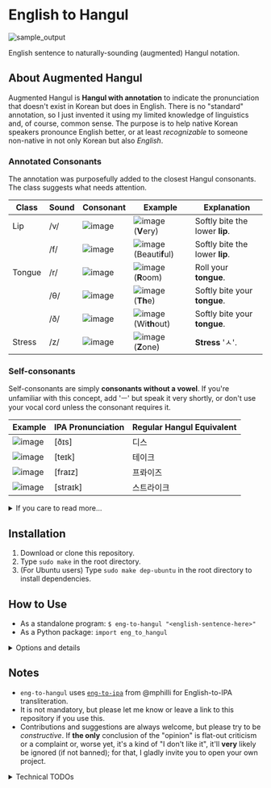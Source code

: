 # English to Hangul

![sample_output](https://github.com/user-attachments/assets/dc1cfa83-eb2e-4f39-a6ff-da6bf3c954b0)

English sentence to naturally-sounding (augmented) Hangul notation.

## About Augmented Hangul

Augmented Hangul is **Hangul with annotation** to indicate the pronunciation that doesn't exist in Korean but does in English. There is no "standard" annotation, so I just invented it using my limited knowledge of linguistics and, of course, common sense. The purpose is to help native Korean speakers pronounce English better, or at least _recognizable_ to someone non-native in not only Korean but also _English_.

### Annotated Consonants

The annotation was purposefully added to the closest Hangul consonants. The class suggests what needs attention.

| Class  	| Sound 	| Consonant                                                                               	| Example     | Explanation                    |
|--------	|-------	|-----------	                                                                              |-----------	|-------------                   |
| Lip    	| /v/   	| ![image](https://github.com/user-attachments/assets/0cbf93f6-a3b5-4e44-b3cf-4478054edfbc) | ![image](https://github.com/user-attachments/assets/2253aa94-ad86-4bc7-85bb-e8bc9fa09525) (**V**ery)      | Softly bite the lower **lip**. |
|        	| /f/   	| ![image](https://github.com/user-attachments/assets/81f56f07-5c2e-41f6-8931-816125a8b8d4) | ![image](https://github.com/user-attachments/assets/0c88cd99-abeb-4d70-83f1-cd203972ce2d) (Beauti**f**ul) | Softly bite the lower **lip**. |
| Tongue 	| /r/   	| ![image](https://github.com/user-attachments/assets/e0d3a86d-8d4b-4d75-b06a-e628912ae4ac) | ![image](https://github.com/user-attachments/assets/2a5f9a45-9019-4c64-91ed-68e58f8c4964) (**R**oom)      | Roll your **tongue**.          |
|        	| /θ/   	| ![image](https://github.com/user-attachments/assets/bcf3ffcb-10be-4147-94e0-7140f6f693f6)	| ![image](https://github.com/user-attachments/assets/7941149e-79e2-4c9c-b4b6-720cc393aab3) (**Th**e)       | Softly bite your **tongue**.   |
|        	| /ð/   	| ![image](https://github.com/user-attachments/assets/0187de51-973c-4819-986a-b1255a892d63) | ![image](https://github.com/user-attachments/assets/2f56d68b-159b-4e55-8c7d-a0e4f63f354c) (Wi**th**out)   | Softly bite your **tongue**.   |
| Stress 	| /z/   	| ![image](https://github.com/user-attachments/assets/da010c74-3779-4a8a-9b42-4931c52689d2)	| ![image](https://github.com/user-attachments/assets/eaba1bce-df31-4c07-a42e-8272b597189d) (**Z**one)      | **Stress** 'ㅅ'.                |

### Self-consonants

Self-consonants are simply **consonants without a vowel**. If you're unfamiliar with this concept, add 'ㅡ' but speak it very shortly, or don't use your vocal cord unless the consonant requires it.

| Example | IPA Pronunciation | Regular Hangul Equivalent |
|---------|-------------------|---------------------------|
| ![image](https://github.com/user-attachments/assets/0c981773-d7bd-4541-9148-55d835bef5e7) | [ðɪs]    | 디스      |
| ![image](https://github.com/user-attachments/assets/0fe76b9d-4ea3-45d9-982f-0efdebbadd58) | [teɪk]   | 테이크    |
| ![image](https://github.com/user-attachments/assets/595ddcc9-1f00-4a7e-9a1c-a3a228f69fda) | [fraɪz]  | 프롸이즈   |
| ![image](https://github.com/user-attachments/assets/cda0479f-c564-424c-9205-bc456c1831ff) | [straɪk] | 스트라이크 |

<details>
  <summary>If you care to read more...</summary>

### Motivation

The basic philosophy behind this is, "We can only imagine just as much as we can describe." 

Because some pronunciation is lacking in Korean, native Korean speakers are particularly bad at some pronunciation, so much so that non-Koreans may find it difficult to understand. I reckon this is because they cannot "imagine" how to pronounce those lacking pronunciation, especially when combined with other speakable sounds (e.g., consonant clusters). To make matters a little worse, native Koreans tend to use Hangul to "emulate" any sounds because Hangul is excellent at it. The only problem is that some of the pronunciation is lacking in Hangul, which makes Koreans' "imagination" stop there. 

My solution is to introduce **annotations and self-consonants** so that any Hangul user can "imagine" those lacking sounds and speak them better. Specifically, annotations will describe the missing sounds in Hangul (i.e., /f/, /v/, /z/, /r/, /θ/, and /ð/), and self-consonants will describe consonant clusters (e.g., al**ps** or **st**rike). They were deliberately designed to fit in the regular Hangul as seamlessly as possible so that people who had not heard of augmented Hangul could still read it roughly. For example, the annotated 'ㄸ' indicates /θ/, but clueless readers may simply ignore the annotation but still get the closest approximation (i.e., unannotated 'ㄸ').

### My Two-cents
  
The languages that use Latin alphabets (i.e., A to Z) routinely add annotations to the closest alphabets to describe their unique sounds, and for the letters that they _don't_ use, they just simply leave it in the Alphabet set so that they can use them to describe _other_ language pronunciation. I think Hangul can do this the other way around: we add annotations and a new concept (i.e., consonant clusters) to describe other language pronunciation and use regular Hangul letters to describe Korean as it's always been.

[This](https://gwangmu.medium.com/extending-hangul-for-english-70e8be3fc6ef) was written when I first thought about augmented Hangul, though at that point, I thought /z/ doesn't need to be thoroughly described in Hangul so I ruled out /z/ from the annotation list. Full disclosure: it was.

</details>
  
## Installation
 
1. Download or clone this repository.
2. Type `sudo make` in the root directory.
3. (For Ubuntu users) Type `sudo make dep-ubuntu` in the root directory to install dependencies.

## How to Use

 * As a standalone program: `$ eng-to-hangul "<english-sentence-here>"`
 * As a Python package: `import eng_to_hangul`

<details>
  <summary>Options and details</summary>
  
 * For the standalone program
    * `-f <filename>`: Read from `<filename>` and convert it line by line.
    * `-D`: Don't draw the Hangul sentence. Output only in the terminal.
    * `-o <filename>`: Print the output to `<filename>` (if empty, on the screen).
    * `-s`: Print in the regular Hangul.
    * `-A`: Turn off annotations.
    * `-C`: Turn off self consonants. Self-consonants will be assigned with 'ㅡ.'
    * `-r`: Retrieve every possible pronunciation.
 * For the Python package
    * (Details to be added)

</details>

## Notes

 * `eng-to-hangul` uses [`eng-to-ipa`](https://github.com/mphilli/English-to-IPA) from @mphilli for English-to-IPA transliteration.
 * It is not mandatory, but please let me know or leave a link to this repository if you use this.
 * Contributions and suggestions are always welcome, but please try to be *constructive*. If **the only** conclusion of the "opinion" is flat-out criticism or a complaint or, worse yet, it's a kind of "I don't like it", it'll **very** likely be ignored (if not banned); for that, I gladly invite you to open your own project.


<details>
  <summary>Technical TODOs</summary>
  
 - Write "What is augmented Hangul?"
 - Translate the whole documentation in Korean.
 - Improve the handling of pronunciation variations.
 - Support the preferred ways of some pronunciations.
 - Package the repository more nicely. (Help needed!)
    - Installing non-`pip` dependencies (e.g., `python3-tk`, `python3-pil.imagetk`, and `UnDotum`)
    - Printing post-install messages after installation. (in `setup.py`)
    - Uploading this repository to a Python package manager.
 - Provide a friendlier interface to non-terminal or non-Linux users.
 - Draw the original English sentence below Hangul.
 - Support drawing regular Hangul sentences.

</details>
